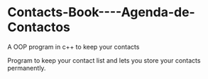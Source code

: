 # Contacts-Book----Agenda-de-Contactos
A OOP program in c++ to keep your contacts

Program to keep your contact list and lets you store your contacts permanently.
